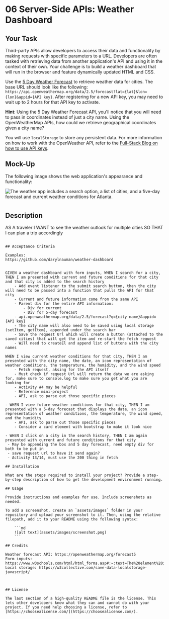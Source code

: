 # 06 Server-Side APIs: Weather Dashboard

## Your Task

Third-party APIs allow developers to access their data and functionality by making requests with specific parameters to a URL. Developers are often tasked with retrieving data from another application's API and using it in the context of their own. Your challenge is to build a weather dashboard that will run in the browser and feature dynamically updated HTML and CSS.

Use the [5 Day Weather Forecast](https://openweathermap.org/forecast5) to retrieve weather data for cities. The base URL should look like the following: `https://api.openweathermap.org/data/2.5/forecast?lat={lat}&lon={lon}&appid={API key}`. After registering for a new API key, you may need to wait up to 2 hours for that API key to activate.

**Hint**: Using the 5 Day Weather Forecast API, you'll notice that you will need to pass in coordinates instead of just a city name. Using the OpenWeatherMap APIs, how could we retrieve geographical coordinates given a city name?

You will use `localStorage` to store any persistent data. For more information on how to work with the OpenWeather API, refer to the [Full-Stack Blog on how to use API keys](https://coding-boot-camp.github.io/full-stack/apis/how-to-use-api-keys).



## Mock-Up

The following image shows the web application's appearance and functionality:

![The weather app includes a search option, a list of cities, and a five-day forecast and current weather conditions for Atlanta.](./Assets/06-server-side-apis-homework-demo.png)


# <Your-Project-Title>

## Description

AS A traveler
I WANT to see the weather outlook for multiple cities
SO THAT I can plan a trip accordingly
```

## Acceptance Criteria

Examples:
https://github.com/darylnauman/weather-dashboard


GIVEN a weather dashboard with form inputs, WHEN I search for a city, THEN I am presented with current and future conditions for that city and that city is added to the search history
    - Add event listener to the submit search button, then the city will need to be passed into a function that pulls the API for that city
    - Current and future information come from the same API
    - Parent div for the entire API information:
        - Div for current
        - Div for 5-day forecast
    - api.openweathermap.org/data/2.5/forecast?q={city name}&appid={API key}
    - The city name will also need to be saved using local storage (setItem, getItem), appended under the search bar
    - Save the request Url which will create a button (attached to the saved cities) that will get the item and re-start the fetch request
    - Will need to createEl and append list of buttons with the city names

WHEN I view current weather conditions for that city, THEN I am presented with the city name, the date, an icon representation of weather conditions, the temperature, the humidity, and the wind speed
    - Fetch request, aksing for the API itself
    - Must check if request Url will return the data we are asking for, make sure to console.log to make sure you get what you are looking for
    - Activity #4 may be helpful
    - Reference mini-project
    - API, ask to parse out those specific pieces

- WHEN I view future weather conditions for that city, THEN I am presented with a 5-day forecast that displays the date, an icon representation of weather conditions, the temperature, the wind speed, and the humidity
    - API, ask to parse out those specific pieces
    - Consider a card element with bootstrap to make it look nice

- WHEN I click on a city in the search history, THEN I am again presented with current and future conditions for that city
 - May be appending the box and 5 day forecast, need empty div for both to be put in
 - save request url to have it send again?
 - Activity 13/14, must use the 200 thing in fetch

## Installation

What are the steps required to install your project? Provide a step-by-step description of how to get the development environment running.

## Usage

Provide instructions and examples for use. Include screenshots as needed.

To add a screenshot, create an `assets/images` folder in your repository and upload your screenshot to it. Then, using the relative filepath, add it to your README using the following syntax:

    ```md
    ![alt text](assets/images/screenshot.png)
    ```

## Credits

Weather forecast API: https://openweathermap.org/forecast5
Form inputs: https://www.w3schools.com/html/html_forms.asp#:~:text=The%20element%20is%20a,buttons%2C%20submit%20buttons%2C%20etc.
Local storage: https://w3collective.com/save-data-localstorage-javascript/



## License

The last section of a high-quality README file is the license. This lets other developers know what they can and cannot do with your project. If you need help choosing a license, refer to [https://choosealicense.com/](https://choosealicense.com/).


